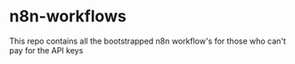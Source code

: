 # n8n-workflows
This repo contains all the bootstrapped n8n workflow's for those who can't pay for the API keys 
